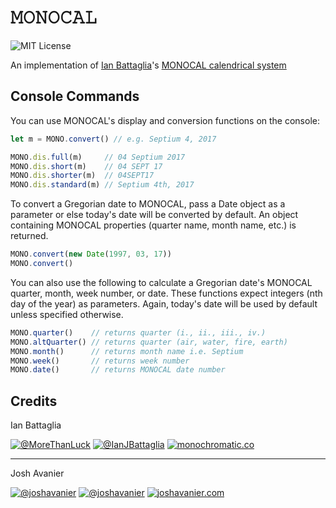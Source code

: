 # &#120444;&#120446;&#120445;&#120446;&#120434;&#120432;&#120443;
![MIT License](https://joshavanier.github.io/badges/mit.svg)

An implementation of [Ian Battaglia](https://twitter.com/IanJBattaglia)'s [MONOCAL calendrical system](https://monochromatic.co/metachromatic/index/2017/1/16/monocal-1?rq=monocal)

## Console Commands
You can use MONOCAL's display and conversion functions on the console:

```javascript
let m = MONO.convert() // e.g. Septium 4, 2017

MONO.dis.full(m)     // 04 Septium 2017
MONO.dis.short(m)    // 04 SEPT 17
MONO.dis.shorter(m)  // 04SEPT17
MONO.dis.standard(m) // Septium 4th, 2017
```

To convert a Gregorian date to MONOCAL, pass a Date object as a parameter or else today's date will be converted by default. An object containing MONOCAL properties (quarter name, month name, etc.) is returned.

```javascript
MONO.convert(new Date(1997, 03, 17))
MONO.convert()
```

You can also use the following to calculate a Gregorian date's MONOCAL quarter, month, week number, or date. These functions expect integers (nth day of the year) as parameters. Again, today's date will be used by default unless specified otherwise.

```javascript
MONO.quarter()    // returns quarter (i., ii., iii., iv.)
MONO.altQuarter() // returns quarter (air, water, fire, earth)
MONO.month()      // returns month name i.e. Septium
MONO.week()       // returns week number
MONO.date()       // returns MONOCAL date number
```

## Credits
Ian Battaglia

[![@MoreThanLuck](https://joshavanier.github.io/badges/github.svg)](https://github.com/MoreThanLuck)
[![@IanJBattaglia](https://joshavanier.github.io/badges/twitter.svg)](https://twitter.com/IanJBattaglia)
[![monochromatic.co](https://joshavanier.github.io/badges/website.svg)](https://monochromatic.co)

---
Josh Avanier

[![@joshavanier](https://joshavanier.github.io/badges/github.svg)](https://github.com/joshavanier)
[![@joshavanier](https://joshavanier.github.io/badges/twitter.svg)](https://twitter.com/joshavanier)
[![joshavanier.com](https://joshavanier.github.io/badges/website.svg)](https://joshavanier.com)
